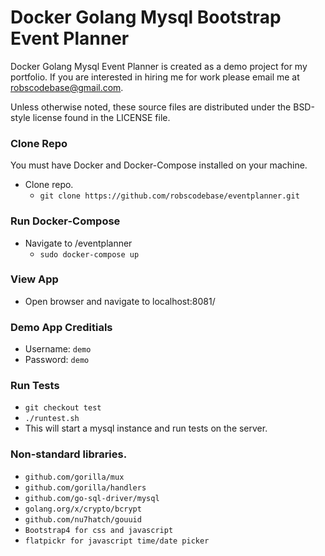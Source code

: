 # Docker Golang Mysql Bootstrap Event Planner

Docker Golang Mysql Event Planner is created as a demo project for my portfolio.
If you are interested in hiring me for work please email me at robscodebase@gmail.com.

Unless otherwise noted, these source files are distributed under the
BSD-style license found in the LICENSE file.

### Clone Repo

You must have Docker and Docker-Compose installed on your machine.
* Clone repo.
  * `git clone https://github.com/robscodebase/eventplanner.git`


### Run Docker-Compose

* Navigate to /eventplanner
  * `sudo docker-compose up`

### View App

* Open browser and navigate to localhost:8081/

### Demo App Creditials

* Username: `demo`
* Password: `demo`

### Run Tests
* `git checkout test`
* `./runtest.sh`
* This will start a mysql instance and run tests on the server.

### Non-standard libraries.
* `github.com/gorilla/mux`
* `github.com/gorilla/handlers`
* `github.com/go-sql-driver/mysql`
* `golang.org/x/crypto/bcrypt`
* `github.com/nu7hatch/gouuid`
* `Bootstrap4 for css and javascript`
* `flatpickr for javascript time/date picker`

